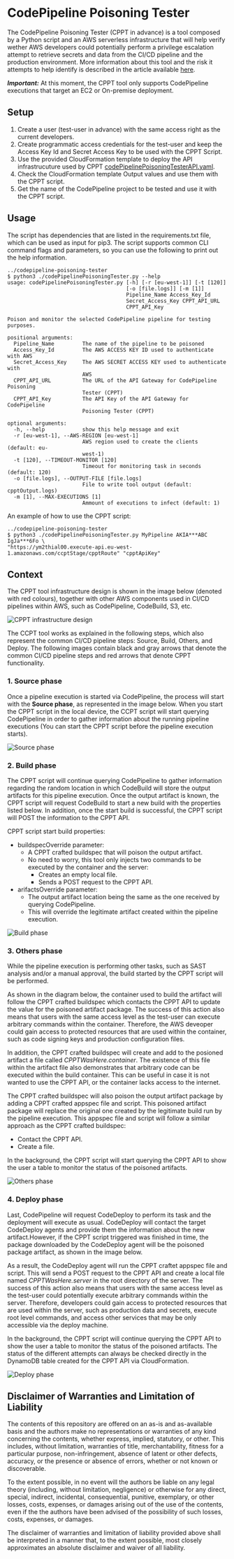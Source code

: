 # CodePipeline Poisoning Tester

The CodePipeline Poisoning Tester (CPPT in advance) is a tool composed by a Python script and an AWS serverless infrastructure that will help verify wether AWS developers could potentially perform a privilege escalation attempt to retrieve secrets and data from the CI/CD pipeline and the production environment. More information about this tool and the risk it attempts to help identify is described in the article available [here](https://www.pwc.be/en/news-publications/2021/the-risk-of-ci-cd-pipeline-poisoning-via-codebuild-.html).

***Important:*** At this moment, the CPPT tool only supports CodePipeline executions that target an EC2 or On-premise deployment.

## Setup

1. Create a user (test-user in advance) with the same access right as the current developers.
2. Create programmatic access credentials for the test-user and keep the Access Key Id and Secret Access Key to be used with the CPPT Script.
3. Use the provided CloudFormation template to deploy the API infrastrucuture used by CPPT [codePipelinePoisoningTesterAPI.yaml](./codePipelinePoisoningTesterAPI.yaml).
4. Check the CloudFormation template Output values and use them with the CPPT script.
5. Get the name of the CodePipeline project to be tested and use it with the CPPT script.

## Usage

The script has dependencies that are listed in the requirements.txt file, which can be used as input for pip3. The script supports common CLI command flags and parameters, so you can use the following to print out the help information.

```
../codepipeline-poisoning-tester
$ python3 ./codePipelinePoisoningTester.py --help
usage: codePipelinePoisoningTester.py [-h] [-r [eu-west-1]] [-t [120]]
                                      [-o [file.logs]] [-m [1]]
                                      Pipeline_Name Access_Key_Id
                                      Secret_Access_Key CPPT_API_URL
                                      CPPT_API_Key

Poison and monitor the selected CodePipeline pipeline for testing purposes.

positional arguments:
  Pipeline_Name         The name of the pipeline to be poisoned
  Access_Key_Id         The AWS ACCESS KEY ID used to authenticate with AWS
  Secret_Access_Key     The AWS SECRET ACCESS KEY used to authenticate with
                        AWS
  CPPT_API_URL          The URL of the API Gateway for CodePipeline Poisoning
                        Tester (CPPT)
  CPPT_API_Key          The API Key of the API Gateway for CodePipeline
                        Poisoning Tester (CPPT)

optional arguments:
  -h, --help            show this help message and exit
  -r [eu-west-1], --AWS-REGION [eu-west-1]
                        AWS region used to create the clients (default: eu-
                        west-1)
  -t [120], --TIMEOUT-MONITOR [120]
                        Timeout for monitoring task in seconds (default: 120)
  -o [file.logs], --OUTPUT-FILE [file.logs]
                        File to write tool output (default: cpptOutput.logs)
  -m [1], --MAX-EXECUTIONS [1]
                        Ammount of executions to infect (default: 1)

```

An example of how to use the CPPT script:

```
../codepipeline-poisoning-tester
$ python3 ./codePipelinePoisoningTester.py MyPipeline AKIA***ABC IgJa***6Fo \
"https://ym2thial00.execute-api.eu-west-1.amazonaws.com/ccptStage/cpptRoute" "cpptApiKey"
```

## Context

The CPPT tool infrastructure design is shown in the image below (denoted with red colours), together with other AWS components used in CI/CD pipelines within AWS, such as CodePipeline, CodeBuild, S3, etc. 

![CPPT infrastructure design](./resources/AWS_CICD_Analysis_Pages_CPPT-Main.png)

The CCPT tool works as explained in the following steps, which also represent the common CI/CD pipeline steps: Source, Build, Others, and Deploy. The following images contain black and gray arrows that denote the common CI/CD pipeline steps and red arrows that denote CPPT functionality.

### **1. Source phase**

Once a pipeline execution is started via CodePipeline, the process will start with the **Source phase**, as represented in the image below. When you start the CPPT script in the local device, the CCPT script will start querying CodePipeline in order to gather information about the running pipeline executions (You can start the CPPT script before the pipeline execution starts).

![Source phase](./resources/AWS_CICD_Analysis_Pages_CPPT-Source.png)

### **2. Build phase**

The CPPT script will continue querying CodePipeline to gather information regarding the random location in which CodeBuild will store the output artifacts for this pipeline execution. Once the output artifact is known, the CPPT script will request CodeBuild to start a new build with the properties listed below. In addition, once the start build is successful, the CPPT script will POST the information to the CPPT API.

CPPT script start build properties:
        
- buildspecOverride parameter: 
  - A CPPT crafted buildspec that will poison the output artifact.
  - No need to worry, this tool only injects two commands to be executed by the container and the server:
    - Creates an empty local file.
    - Sends a POST request to the CPPT API.
- arifactsOverride parameter:
  - The output artifact location being the same as the one received by querying CodePipeline.
  - This will override the legitimate artifact created within the pipeline execution.

![Build phase](./resources/AWS_CICD_Analysis_Pages_CPPT-Build.png)

### **3. Others phase**

While the pipeline execution is performing other tasks, such as SAST analysis and/or a manual approval, the build started by the CPPT script will be performed.

As shown in the diagram below, the container used to build the artifact will follow the CPPT crafted buildspec which contacts the CPPT API to update the value for the poisoned artifact package. The success of this action also means that users with the same access level as the test-user can execute arbitrary commands within the container. Therefore, the AWS deveoper could gain access to protected resources that are used within the container, such as code signing keys and production configuration files.

In addition, the CPPT crafted buildspec will create and add to the posioned artifact a file called *CPPTWasHere.container*. The existence of this file within the artifact file also demonstrates that arbitrary code can be executed within the build container. This can be useful in case it is not wanted to use the CPPT API, or the container lacks access to the internet.

The CPPT crafted buildspec will also poison the output artifact package by adding a CPPT crafted appspec file and script. This poisoned artifact package will replace the original one created by the legitimate build run by the pipeline execution. This appspec file and script will follow a similar approach as the CPPT crafted buildspec: 
- Contact the CPPT API.
- Create a file.

In the background, the CPPT script will start querying the CPPT API to show the user a table to monitor the status of the poisoned artifacts.

![Others phase](./resources/AWS_CICD_Analysis_Pages_CPPT-Others.png)

### **4. Deploy phase**

Last, CodePipeline will request CodeDeploy to perform its task and the deployment will execute as usual. CodeDeploy will contact the target CodeDeploy agents and provide them the information about the new artifact.However, if the CPPT script triggered was finished in time, the package downloaded by the CodeDeploy agent will be the poisoned package artifact, as shown in the image below.

As a result, the CodeDeploy agent will run the CPPT craftet appspec file and script. This will send a POST request to the CPPT API and create a local file named *CPPTWasHere.server* in the root directory of the server. The success of this action also means that users with the same access level as the test-user could potentially execute arbitrary commands within the server. Therefore, developers could gain access to protected resources that are used within the server, such as production data and secrets, execute root level commands, and access other services that may be only accessible via the deploy machine.

In the background, the CPPT script will continue querying the CPPT API to show the user a table to monitor the status of the poisoned artifacts. The status of the different attempts can always be checked directly in the DynamoDB table created for the CPPT API via CloudFormation.

![Deploy phase](./resources/AWS_CICD_Analysis_Pages_CPPT-Deploy.png)

## Disclaimer of Warranties and Limitation of Liability

The contents of this repository are offered on an as-is and as-available basis and the authors make no representations or warranties of any kind concerning the contents, whether express, implied, statutory, or other. This includes, without limitation, warranties of title, merchantability, fitness for a particular purpose, non-infringement, absence of latent or other defects, accuracy, or the presence or absence of errors, whether or not known or discoverable.

To the extent possible, in no event will the authors be liable on any legal theory (including, without limitation, negligence) or otherwise for any direct, special, indirect, incidental, consequential, punitive, exemplary, or other losses, costs, expenses, or damages arising out of the use of the contents, even if the the authors have been advised of the possibility of such losses, costs, expenses, or damages.

The disclaimer of warranties and limitation of liability provided above shall be interpreted in a manner that, to the extent possible, most closely approximates an absolute disclaimer and waiver of all liability.
